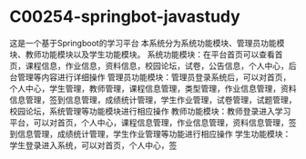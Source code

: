 # C00254-springbot-javastudy
这是一个基于Springboot的学习平台 本系统分为系统功能模块、管理员功能模块、教师功能模块以及学生功能模块。 系统功能模块：在平台首页可以查看首页，课程信息，作业信息，资料信息，校园论坛，试卷，公告信息，个人中心，后台管理等内容进行详细操作 管理员功能模块：管理员登录系统后，可以对首页，个人中心，学生管理，教师管理，课程信息管理，类型管理，作业信息管理，资料信息管理，签到信息管理，成绩统计管理，学生作业管理，试卷管理，试题管理，校园论坛，系统管理等功能模块进行相应操作 教师功能模块：教师登录进入学习平台，可以对首页，个人中心，课程信息管理，作业信息管理，资料信息管理，签到信息管理，成绩统计管理，学生作业管理等功能进行相应操作 学生功能模块：学生登录进入系统，可以对首页，个人中心，签
